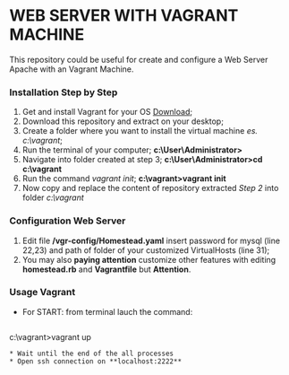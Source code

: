 # WEB SERVER WITH VAGRANT MACHINE #

This repository could be useful for create and configure a Web Server Apache with an Vagrant Machine.

### Installation Step by Step ###
1.	Get and install Vagrant for your OS [Download](https://www.vagrantup.com/downloads.html);
2.	Download this repository and extract on your desktop;
3.	Create a folder where you want to install the virtual machine *es. c:\vagrant*;
4.	Run the terminal of your computer; **c:\User\Administrator>**
5.	Navigate into folder created at step 3;  **c:\User\Administrator>cd c:\vagrant**
6.	Run the command *vagrant init*; **c:\vagrant>vagrant init**
7.	Now copy and replace the content of repository extracted *Step 2* into folder *c:\vagrant*

### Configuration Web Server ###
1.	Edit file **/vgr-config/Homestead.yaml** insert password for mysql (line 22,23) and path of folder of your customized VirtualHosts (line 31);
2.	You may also **paying attention** customize other features with editing **homestead.rb** and **Vagrantfile** but **Attention**.

### Usage Vagrant ###
* For START: from terminal lauch the command:
    ```
c:\vagrant>vagrant up
```
* Wait until the end of the all processes
* Open ssh connection on **localhost:2222**